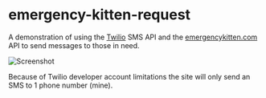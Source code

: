 emergency-kitten-request
========================

A demonstration of using the [Twilio](http://twilio.com/) SMS API and the [emergencykitten.com](http://emergencykitten.com/) API to send messages to those in need.

![Screenshot](https://cloud.githubusercontent.com/assets/153/3161278/305a6664-eb2a-11e3-9ca8-550e945bdd52.png)

Because of Twilio developer account limitations the site will only send an SMS to 1 phone number (mine).
